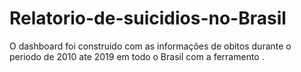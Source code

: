 # Relatorio-de-suicidios-no-Brasil
O dashboard foi construido com as informações de obitos durante o periodo de 2010 ate 2019 em todo o Brasil com a ferramento .

